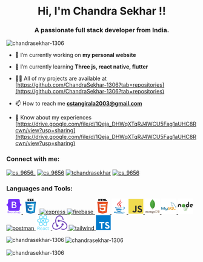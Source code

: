 <h1 align="center">Hi, I'm Chandra Sekhar !!</h1>
<h3 align="center">A passionate full stack developer from India.</h3>

<p align="left"> <img src="https://komarev.com/ghpvc/?username=chandrasekhar-1306&label=Profile%20views&color=0e75b6&style=flat" alt="chandrasekhar-1306" /> </p>

- 🔭 I’m currently working on **my personal website**

- 🌱 I’m currently learning **Three js, react native, flutter**

- 👨‍💻 All of my projects are available at [https://github.com/ChandraSekhar-1306?tab=repositories](https://github.com/ChandraSekhar-1306?tab=repositories)

- 📫 How to reach me **cstangirala2003@gmail.com**

- 📄 Know about my experiences [https://drive.google.com/file/d/1Qeja_DHWqXTqRJ4WCU5Fag1aUHC8Rcwn/view?usp=sharing](https://drive.google.com/file/d/1Qeja_DHWqXTqRJ4WCU5Fag1aUHC8Rcwn/view?usp=sharing)

<h3 align="left">Connect with me:</h3>
<p align="left">
<a href="https://instagram.com/cs_9656_" target="blank"><img align="center" src="https://raw.githubusercontent.com/rahuldkjain/github-profile-readme-generator/master/src/images/icons/Social/instagram.svg" alt="cs_9656_" height="30" width="40" /></a>
<a href="https://www.codechef.com/users/cs_9656" target="blank"><img align="center" src="https://cdn.jsdelivr.net/npm/simple-icons@3.1.0/icons/codechef.svg" alt="cs_9656" height="30" width="40" /></a>
<a href="https://codeforces.com/profile/tchandrasekhar" target="blank"><img align="center" src="https://raw.githubusercontent.com/rahuldkjain/github-profile-readme-generator/master/src/images/icons/Social/codeforces.svg" alt="tchandrasekhar" height="30" width="40" /></a>
<a href="https://www.leetcode.com/cs_9656" target="blank"><img align="center" src="https://raw.githubusercontent.com/rahuldkjain/github-profile-readme-generator/master/src/images/icons/Social/leet-code.svg" alt="cs_9656" height="30" width="40" /></a>
</p>

<h3 align="left">Languages and Tools:</h3>
<p align="left"> <a href="https://getbootstrap.com" target="_blank" rel="noreferrer"> <img src="https://raw.githubusercontent.com/devicons/devicon/master/icons/bootstrap/bootstrap-plain-wordmark.svg" alt="bootstrap" width="40" height="40"/> </a> <a href="https://www.w3schools.com/css/" target="_blank" rel="noreferrer"> <img src="https://raw.githubusercontent.com/devicons/devicon/master/icons/css3/css3-original-wordmark.svg" alt="css3" width="40" height="40"/> </a> <a href="https://expressjs.com" target="_blank" rel="noreferrer"> <img src="https://camo.githubusercontent.com/eed59029fe16e0f33431721522fb0eede534a072db478245b89b6bc4ab1b10f3/68747470733a2f2f736b696c6c69636f6e732e6465762f69636f6e733f693d65787072657373" alt="express" width="40" height="40"/> </a> <a href="https://firebase.google.com/" target="_blank" rel="noreferrer"> <img src="https://www.vectorlogo.zone/logos/firebase/firebase-icon.svg" alt="firebase" width="40" height="40"/> </a> <a href="https://www.w3.org/html/" target="_blank" rel="noreferrer"> <img src="https://raw.githubusercontent.com/devicons/devicon/master/icons/html5/html5-original-wordmark.svg" alt="html5" width="40" height="40"/> </a> <a href="https://www.java.com" target="_blank" rel="noreferrer"> <img src="https://raw.githubusercontent.com/devicons/devicon/master/icons/java/java-original.svg" alt="java" width="40" height="40"/> </a> <a href="https://developer.mozilla.org/en-US/docs/Web/JavaScript" target="_blank" rel="noreferrer"> <img src="https://raw.githubusercontent.com/devicons/devicon/master/icons/javascript/javascript-original.svg" alt="javascript" width="40" height="40"/> </a> <a href="https://www.mongodb.com/" target="_blank" rel="noreferrer"> <img src="https://raw.githubusercontent.com/devicons/devicon/master/icons/mongodb/mongodb-original-wordmark.svg" alt="mongodb" width="40" height="40"/> </a> <a href="https://www.mysql.com/" target="_blank" rel="noreferrer"> <img src="https://raw.githubusercontent.com/devicons/devicon/master/icons/mysql/mysql-original-wordmark.svg" alt="mysql" width="40" height="40"/> </a> <a href="https://nodejs.org" target="_blank" rel="noreferrer"> <img src="https://raw.githubusercontent.com/devicons/devicon/master/icons/nodejs/nodejs-original-wordmark.svg" alt="nodejs" width="40" height="40"/> </a> <a href="https://postman.com" target="_blank" rel="noreferrer"> <img src="https://www.vectorlogo.zone/logos/getpostman/getpostman-icon.svg" alt="postman" width="40" height="40"/> </a> <a href="https://reactjs.org/" target="_blank" rel="noreferrer"> <img src="https://raw.githubusercontent.com/devicons/devicon/master/icons/react/react-original-wordmark.svg" alt="react" width="40" height="40"/> </a> <a href="https://redux.js.org" target="_blank" rel="noreferrer"> <img src="https://raw.githubusercontent.com/devicons/devicon/master/icons/redux/redux-original.svg" alt="redux" width="40" height="40"/> </a> <a href="https://tailwindcss.com/" target="_blank" rel="noreferrer"> <img src="https://www.vectorlogo.zone/logos/tailwindcss/tailwindcss-icon.svg" alt="tailwind" width="40" height="40"/> </a> <a href="https://www.typescriptlang.org/" target="_blank" rel="noreferrer"> <img src="https://raw.githubusercontent.com/devicons/devicon/master/icons/typescript/typescript-original.svg" alt="typescript" width="40" height="40"/> </a> </p>

<p><img align="left" src="https://github-readme-stats.vercel.app/api/top-langs?username=chandrasekhar-1306&show_icons=true&locale=en&layout=compact" alt="chandrasekhar-1306" /></p>

<p>&nbsp;<img align="center" src="https://github-readme-stats.vercel.app/api?username=chandrasekhar-1306&show_icons=true&locale=en" alt="chandrasekhar-1306" /></p>

<p><img align="center" src="https://github-readme-streak-stats.herokuapp.com/?user=chandrasekhar-1306&" alt="chandrasekhar-1306" /></p>

